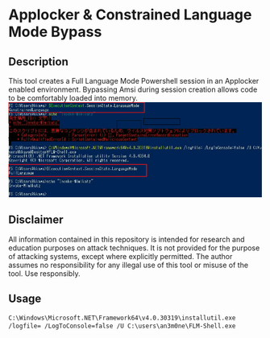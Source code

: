 # Applocker & Constrained Language Mode Bypass
## Description
This tool creates a Full Language Mode Powershell session in an Applocker enabled environment. Bypassing Amsi during session creation allows code to be comfortably loaded into memory.
![flm-shell](flm.JPG)

## Disclaimer
All information contained in this repository is intended for research and education purposes on attack techniques. It is not provided for the purpose of attacking systems, except where explicitly permitted. The author assumes no responsibility for any illegal use of this tool or misuse of the tool. Use responsibly.

## Usage
```
C:\Windows\Microsoft.NET\Framework64\v4.0.30319\installutil.exe /logfile= /LogToConsole=false /U C:\users\an3m0ne\FLM-Shell.exe
```

